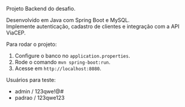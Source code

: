 Projeto Backend do desafio.

Desenvolvido em Java com Spring Boot e MySQL.  
Implemente autenticação, cadastro de clientes e integração com a API ViaCEP.

Para rodar o projeto:
1. Configure o banco no `application.properties`.
2. Rode o comando `mvn spring-boot:run`.
3. Acesse em `http://localhost:8080`.

Usuários para teste:  
- admin / 123qwe!@#  
- padrao / 123qwe123
